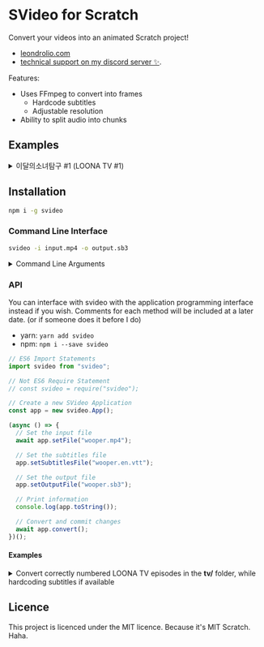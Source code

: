 # SVideo for Scratch

Convert your videos into an animated Scratch project!

- [leondrolio.com](https://leondrolio.com)
- [technical support on my discord server ✨](https://discordapp.com/invite/wHgdmf4).

Features:

- Uses FFmpeg to convert into frames
  - Hardcode subtitles
  - Adjustable resolution
- Ability to split audio into chunks

## Examples

<details>
  <summary>이달의소녀탐구 #1 (LOONA TV #1)</summary>

- [YouTube](https://www.youtube.com/watch?v=MfqGn-2pW8E)
- [Scratch Project](https://scratch.mit.edu/projects/472096033/)

![A gif of the above video](.github/RNzkFJm9r4.gif)

</details>

## Installation

```bash
npm i -g svideo
```

### Command Line Interface

```bash
svideo -i input.mp4 -o output.sb3
```

<details>
  <summary>Command Line Arguments</summary>

```
Options:
    --help              Show help                                                                                       [boolean]
    --version           Show version number                                                                             [boolean]
    --rows, --row       The number of rows to place in the grid                                            [number] [default: 30]
    --columns, --col    The number of columns to place in the grid                                         [number] [default: 20]
-i, --input             Input file to convert                                                                 [string] [required]
-o, --output            Destination file for the Scratch `.sb3` archive                                       [string] [required]
-w, --width             The width of each frame                                                           [number] [default: 480]
-t, --temporaryFolder   Path to a temporary folder for use while building the project                 [string] [default: "temp/"]
-f, --imageFileFormat   The file format of frames in the output                          [choices: "jpg", "png"] [default: "jpg"]
-r, --frameRate         The framerate of the output                                                                      [number]
-q, --compressionLevel  The compression level of the image. 1-100 for PNG and 1-32 for JPEG                              [number]
-a, --audioInterval     The number of seconds between cuts in the audio                               [number] [default: No cuts]
-s, --subtitles         Hardcode (burn) subtitles onto the video                                                         [string]
```

</details>

### API

You can interface with svideo with the application programming interface instead if you wish.
Comments for each method will be included at a later date. (or if someone does it before I do)

- yarn: `yarn add svideo`
- npm: `npm i --save svideo`

```js
// ES6 Import Statements
import svideo from "svideo";

// Not ES6 Require Statement
// const svideo = require("svideo");

// Create a new SVideo Application
const app = new svideo.App();

(async () => {
  // Set the input file
  await app.setFile("wooper.mp4");

  // Set the subtitles file
  app.setSubtitlesFile("wooper.en.vtt");

  // Set the output file
  app.setOutputFile("wooper.sb3");

  // Print information
  console.log(app.toString());

  // Convert and commit changes
  await app.convert();
})();
```

#### Examples

<details>
<summary>Convert correctly numbered LOONA TV episodes in the <strong>tv/</strong> folder, while hardcoding subtitles if available</summary>

```mjs
import { existsSync, readdirSync, renameSync } from "fs";
import { resolve, parse } from "path";
import SVideo from "../dist/index.js";

const videos = readdirSync("tv")
  .map((file) => parse(file))
  .filter((video) => [".mp4", ".webm", ".mkv"].includes(video.ext))
  .sort((a, b) => parseInt(a.name, 10) - parseInt(b.name, 10))
  .map((video) => {
    const videoPath = resolve("tv", video.base);
    const subtitlePath = resolve("tv", video.name + ".vtt");
    let subtitle;

    if (!existsSync(videoPath)) throw new Error("Cannot find " + videoPath);
    if (!existsSync(subtitlePath)) {
      console.log("Cannot find " + subtitlePath);
    } else {
      subtitle = "tv/" + video.name + ".vtt";
    }

    return {
      name: video.name,
      folder: resolve("tv"),
      video: videoPath,
      subtitle,
    };
  });

console.log(videos);

for (const video of videos) {
  const converter = new SVideo.App();

  console.log(video);

  converter.setTempFolder();
  await converter.setFile(video.video);
  if (video.subtitle) converter.setSubtitlesFile(video.subtitle);
  converter.setWidth(480);
  converter.setColumns(20);
  converter.setRows(10);
  converter.setOutputFile(
    resolve(
      video.folder,
      `이달의소녀탐구 #${video.name} (LOONA TV #${video.name}).sb3`
    )
  );

  console.log(converter.toString());

  await converter.convert();
}
```

</details>

## Licence

This project is licenced under the MIT licence. Because it's MIT Scratch. Haha.
